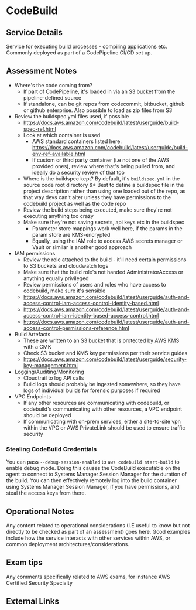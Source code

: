 # CodeBuild

## Service Details

Service for executing build processes - compiling applications etc. Commonly deployed as part of a CodePipeline CI/CD set up.

## Assessment Notes

* Where's the code coming from?
  * If part of CodePipeline, it's loaded in via an S3 bucket from the pipeline-defined source
  * If standalone, can be git repos from codecommit, bitbucket, github or github enterprise. Also possible to load as zip files from S3
* Review the buildspec.yml files used, if possible
  * <https://docs.aws.amazon.com/codebuild/latest/userguide/build-spec-ref.html>
  * Look at which container is used
    * AWS standard containers listed here: <https://docs.aws.amazon.com/codebuild/latest/userguide/build-env-ref-available.html>
    * If custom or third party container (i.e not one of the AWS provided ones), review where that's being pulled from, and ideally do a security review of that too
  * Where is the buildspec kept? By default, it's `buildspec.yml` in the source code root directory
        &* Best to define a buildspec file in the project description rather than using one loaded out of the repo, as that way devs can't alter unless they have permissions to the codebuild project as well as the code repo
  * Review the build steps being executed, make sure they're not executing anything too crazy
  * Make sure they're not saving secrets, api keys etc in the buildspec
    * Parameter store mappings work well here, if the params in the param store are KMS-encrypted
    * Equally, using the IAM role to access AWS secrets manager or Vault or similar is another good approach
* IAM permissions
  * Review the role attached to the build - it'll need certain permissions to S3 buckets and cloudwatch logs
  * Make sure that the build role's not handed AdministratorAccess or anything equally privileged
  * Review permissions of users and roles who have access to codebuild, make sure it's sensible
  * <https://docs.aws.amazon.com/codebuild/latest/userguide/auth-and-access-control-iam-access-control-identity-based.html>
  * <https://docs.aws.amazon.com/codebuild/latest/userguide/auth-and-access-control-iam-identity-based-access-control.html>
  * <https://docs.aws.amazon.com/codebuild/latest/userguide/auth-and-access-control-permissions-reference.html>
* Build Artefacts
  * These are written to an S3 bucket that is protected by AWS KMS with a CMK
  * Check S3 bucket and KMS key permissions per their service guides
  * <https://docs.aws.amazon.com/codebuild/latest/userguide/security-key-management.html>
* Logging/Auditing/Monitoring
  * Cloudtrail to log API calls
  * Build logs should probably be ingested somewhere, so they have logs of individual builds for forensic purposes if required
* VPC Endpoints
  * If any other resources are communicating with codebuild, or codebuild's communicating with other resources, a VPC endpoint should be deployed
  * If communicating with on-prem services, either a site-to-site vpn within the VPC or AWS PrivateLink should be used to ensure traffic security

### Stealing CodeBuild Credentials

You can pass `--debug-session-enabled` to `aws codebuild start-build` to enable debug mode. Doing this causes the CodeBuild executable on the agent to connect to Systems Manager Session Manager for the duration of the build. You can then effectively remotely log into the build container using Systems Manager Session Manager, if you have permissions, and steal the access keys from there.

## Operational Notes

Any content related to operational considerations (I.E useful to know but not directly to be checked as part of an assessment) goes here. Good examples include how the service interacts with other services within AWS, or common deployment architectures/considerations.

## Exam tips

Any comments specifically related to AWS exams, for instance AWS Certified Security Specialty

## External Links
